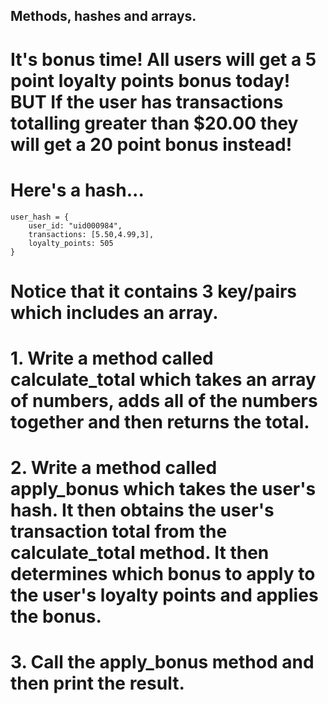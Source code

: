 ## Methods, hashes and arrays.

# It's bonus time! All users will get a 5 point loyalty points bonus today! BUT If the user has transactions totalling greater than $20.00 they will get a 20 point bonus instead!

# Here's a hash...
```
user_hash = {
    user_id: "uid000984", 
    transactions: [5.50,4.99,3],
    loyalty_points: 505
}
```
# Notice that it contains 3 key/pairs which includes an array.

# 1. Write a method called calculate_total which takes an array of numbers, adds all of the numbers together and then returns the total.

# 2. Write a method called apply_bonus which takes the user's hash. It then obtains the user's transaction total from the calculate_total method. It then determines which bonus to apply to the user's loyalty points and applies the bonus. 

# 3. Call the apply_bonus method and then print the result.